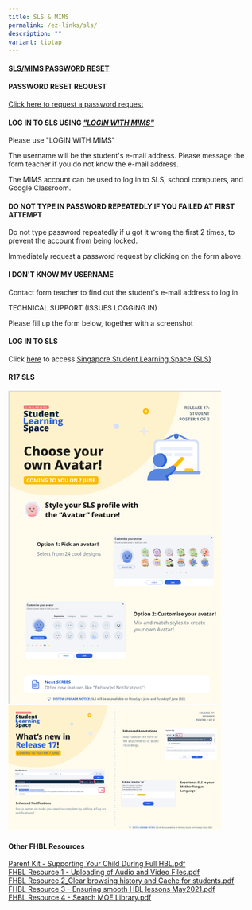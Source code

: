 ```yaml
---
title: SLS & MIMS
permalink: /ez-links/sls/
description: ""
variant: tiptap
---
```

<h4><strong><u>SLS/MIMS PASSWORD RESET</u></strong></h4>
<p></p>
<h4><strong>PASSWORD RESET REQUEST</strong></h4>
<p><a href="https://forms.gle/Pvcurc4kN4W4t79n8" rel="noopener noreferrer nofollow" target="_blank">Click here to request a password request</a>
</p>
<p></p>
<h4><strong>LOG IN TO SLS USING <em><u>"LOGIN WITH MIMS"</u></em></strong></h4>
<p>Please use "LOGIN WITH MIMS"</p>
<p>The username will be the student's e-mail address. Please message the
form teacher if you do not know the e-mail address.</p>
<p>The MIMS account can be used to log in to SLS, school computers, and Google
Classroom.</p>
<p></p>
<h4><strong>DO NOT TYPE IN PASSWORD REPEATEDLY IF YOU FAILED AT FIRST ATTEMPT</strong></h4>
<p>Do not type password repeatedly if u got it wrong the first 2 times, to
prevent the account from being locked.</p>
<p>Immediately request a password request by clicking on the form above.</p>
<p></p>
<h4><strong>I DON'T KNOW MY USERNAME</strong></h4>
<p>Contact form teacher to find out the student's e-mail address to log in</p>
<p></p>
<p>TECHNICAL SUPPORT (ISSUES LOGGING IN)</p>
<p>Please fill up the form below, together with a screenshot</p>
<p></p>
<h4><strong>LOG IN TO SLS</strong></h4>
<p>Click&nbsp;<a href="https://vle.learning.moe.edu.sg/login" rel="noopener noreferrer nofollow" target="_blank">here</a>&nbsp;to
access&nbsp;<a href="https://vle.learning.moe.edu.sg/login" rel="noopener noreferrer nofollow" target="_blank">Singapore Student Learning Space (SLS)</a>
</p>
<p></p>
<p></p>
<h4><strong>R17 SLS</strong></h4>
<div class="isomer-image-wrapper">
<img style="width:85%" height="auto" width="100%" src="/images/sls3.png">
</div>
<div class="isomer-image-wrapper">
<img style="width:85%" height="auto" width="100%" src="/images/sls4.png">
</div>
<h4>Other FHBL Resources</h4>
<p><a href="/files/Parent%20Kit%20-%20Supporting%20Your%20Child%20During%20Full%20HBL.pdf" rel="noopener noreferrer nofollow" target="_blank">Parent Kit - Supporting Your Child During Full HBL.pdf</a> 
<br><a href="/files/FHBL%20Resource%201%20-%20Uploading%20of%20Audio%20and%20Video%20Files.pdf" rel="noopener noreferrer nofollow" target="_blank">FHBL Resource 1 - Uploading of Audio and Video Files.pdf</a> 
<br><a href="/files/FHBL%20Resource%202_Clear%20browsing%20history%20and%20Cache%20for%20students.pdf" rel="noopener noreferrer nofollow" target="_blank">FHBL Resource 2_Clear browsing history and Cache for students.pdf</a> 
<br><a href="/files/FHBL%20Resource%203%20-%20Ensuring%20smooth%20HBL%20lessons%20May2021.pdf" rel="noopener noreferrer nofollow" target="_blank">FHBL Resource 3 - Ensuring smooth HBL lessons May2021.pdf</a> 
<br><a href="/files/FHBL%20Resource%204%20-%20Search%20MOE%20Library.pdf" rel="noopener noreferrer nofollow" target="_blank">FHBL Resource 4 - Search MOE Library.pdf</a>
</p>